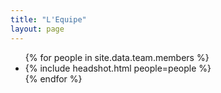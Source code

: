 ```yaml
---
title: "L'Equipe"
layout: page
---
```


<ul id="team">
{% for people in site.data.team.members %}
  <li>
    {% include headshot.html people=people %}
  </li>
{% endfor %}
</ul>
